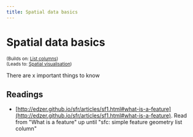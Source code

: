 ```yaml
---
title: Spatial data basics
---
```


<!-- Generated automatically from spatial-basics.yml. Do not edit by hand -->

# Spatial data basics
<small>(Builds on: [List columns](list-cols.md))</small>  
<small>(Leads to: [Spatial visualisation](spatial-vis.md))</small>

There are x important things to know

## Readings

  * [http://edzer.github.io/sfr/articles/sf1.html#what-is-a-feature](http://edzer.github.io/sfr/articles/sf1.html#what-is-a-feature).
    Read from "What is a feature" up until "sfc: simple feature geometry list
    column"



